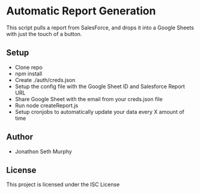 # Automatic Report Generation

This script pulls a report from SalesForce, and drops it into a Google Sheets with just the touch of a button.

## Setup

* Clone repo
* npm install
* Create ./auth/creds.json
* Setup the config file with the Google Sheet ID and Salesforce Report URL
* Share Google Sheet with the email from your creds.json file
* Run node createReport.js
* Setup cronjobs to automatically update your data every X amount of time

## Author

* Jonathon Seth Murphy

## License

This project is licensed under the ISC License
